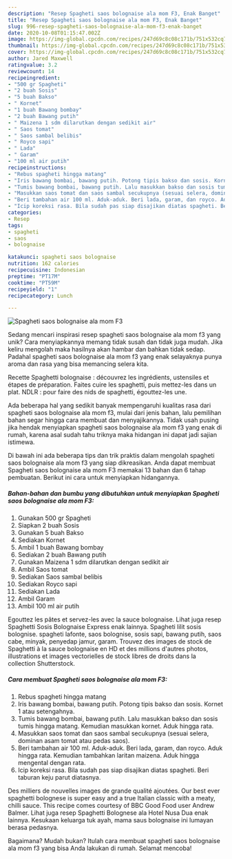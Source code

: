 ```yaml
---
description: "Resep Spagheti saos bolognaise ala mom F3, Enak Banget"
title: "Resep Spagheti saos bolognaise ala mom F3, Enak Banget"
slug: 996-resep-spagheti-saos-bolognaise-ala-mom-f3-enak-banget
date: 2020-10-08T01:15:47.002Z
image: https://img-global.cpcdn.com/recipes/247d69c8c08c171b/751x532cq70/spagheti-saos-bolognaise-ala-mom-f3-foto-resep-utama.jpg
thumbnail: https://img-global.cpcdn.com/recipes/247d69c8c08c171b/751x532cq70/spagheti-saos-bolognaise-ala-mom-f3-foto-resep-utama.jpg
cover: https://img-global.cpcdn.com/recipes/247d69c8c08c171b/751x532cq70/spagheti-saos-bolognaise-ala-mom-f3-foto-resep-utama.jpg
author: Jared Maxwell
ratingvalue: 3.2
reviewcount: 14
recipeingredient:
- "500 gr Spagheti"
- "2 buah Sosis"
- "5 buah Bakso"
- " Kornet"
- "1 buah Bawang bombay"
- "2 buah Bawang putih"
- " Maizena 1 sdm dilarutkan dengan sedikit air"
- " Saos tomat"
- " Saos sambal belibis"
- " Royco sapi"
- " Lada"
- " Garam"
- "100 ml air putih"
recipeinstructions:
- "Rebus spagheti hingga matang"
- "Iris bawang bombai, bawang putih. Potong tipis bakso dan sosis. Kornet 1 atau setengahnya."
- "Tumis bawang bombai, bawang putih. Lalu masukkan bakso dan sosis tumis hingga matang. Kemudian masukkan kornet. Aduk hingga rata."
- "Masukkan saos tomat dan saos sambal secukupnya (sesuai selera, dominan asam tomat atau pedas saos)."
- "Beri tambahan air 100 ml. Aduk-aduk. Beri lada, garam, dan royco. Aduk hingga rata. Kemudian tambahkan laritan maizena. Aduk hingga mengental dengan rata."
- "Icip koreksi rasa. Bila sudah pas siap disajikan diatas spagheti. Beri taburan keju parut diatasnya."
categories:
- Resep
tags:
- spagheti
- saos
- bolognaise

katakunci: spagheti saos bolognaise 
nutrition: 162 calories
recipecuisine: Indonesian
preptime: "PT17M"
cooktime: "PT59M"
recipeyield: "1"
recipecategory: Lunch

---
```



![Spagheti saos bolognaise ala mom F3](https://img-global.cpcdn.com/recipes/247d69c8c08c171b/751x532cq70/spagheti-saos-bolognaise-ala-mom-f3-foto-resep-utama.jpg)

Sedang mencari inspirasi resep spagheti saos bolognaise ala mom f3 yang unik? Cara menyiapkannya memang tidak susah dan tidak juga mudah. Jika keliru mengolah maka hasilnya akan hambar dan bahkan tidak sedap. Padahal spagheti saos bolognaise ala mom f3 yang enak selayaknya punya aroma dan rasa yang bisa memancing selera kita.

Recette Spaghetti bolognaise : découvrez les ingrédients, ustensiles et étapes de préparation. Faites cuire les spaghetti, puis mettez-les dans un plat. NDLR : pour faire des nids de spaghetti, égouttez-les une.

Ada beberapa hal yang sedikit banyak mempengaruhi kualitas rasa dari spagheti saos bolognaise ala mom f3, mulai dari jenis bahan, lalu pemilihan bahan segar hingga cara membuat dan menyajikannya. Tidak usah pusing jika hendak menyiapkan spagheti saos bolognaise ala mom f3 yang enak di rumah, karena asal sudah tahu triknya maka hidangan ini dapat jadi sajian istimewa.


Di bawah ini ada beberapa tips dan trik praktis dalam mengolah spagheti saos bolognaise ala mom f3 yang siap dikreasikan. Anda dapat membuat Spagheti saos bolognaise ala mom F3 memakai 13 bahan dan 6 tahap pembuatan. Berikut ini cara untuk menyiapkan hidangannya.

<!--inarticleads1-->

##### Bahan-bahan dan bumbu yang dibutuhkan untuk menyiapkan Spagheti saos bolognaise ala mom F3:

1. Gunakan 500 gr Spagheti
1. Siapkan 2 buah Sosis
1. Gunakan 5 buah Bakso
1. Sediakan  Kornet
1. Ambil 1 buah Bawang bombay
1. Sediakan 2 buah Bawang putih
1. Gunakan  Maizena 1 sdm dilarutkan dengan sedikit air
1. Ambil  Saos tomat
1. Sediakan  Saos sambal belibis
1. Sediakan  Royco sapi
1. Sediakan  Lada
1. Ambil  Garam
1. Ambil 100 ml air putih


Egouttez les pâtes et servez-les avec la sauce bolognaise. Lihat juga resep Spaghetti Sosis Bolognaise Express enak lainnya. Spagheti lilit sosis bolognise. spagheti lafonte, saos bolognise, sosis sapi, bawang putih, saos cabe, minyak, penyedap jamur, garam. Trouvez des images de stock de Spaghetti à la sauce bolognaise en HD et des millions d&#39;autres photos, illustrations et images vectorielles de stock libres de droits dans la collection Shutterstock. 

<!--inarticleads2-->

##### Cara membuat Spagheti saos bolognaise ala mom F3:

1. Rebus spagheti hingga matang
1. Iris bawang bombai, bawang putih. Potong tipis bakso dan sosis. Kornet 1 atau setengahnya.
1. Tumis bawang bombai, bawang putih. Lalu masukkan bakso dan sosis tumis hingga matang. Kemudian masukkan kornet. Aduk hingga rata.
1. Masukkan saos tomat dan saos sambal secukupnya (sesuai selera, dominan asam tomat atau pedas saos).
1. Beri tambahan air 100 ml. Aduk-aduk. Beri lada, garam, dan royco. Aduk hingga rata. Kemudian tambahkan laritan maizena. Aduk hingga mengental dengan rata.
1. Icip koreksi rasa. Bila sudah pas siap disajikan diatas spagheti. Beri taburan keju parut diatasnya.


Des milliers de nouvelles images de grande qualité ajoutées. Our best ever spaghetti bolognese is super easy and a true Italian classic with a meaty, chilli sauce. This recipe comes courtesy of BBC Good Food user Andrew Balmer. Lihat juga resep Spaghetti Bolognese ala Hotel Nusa Dua enak lainnya. Kesukaan keluarga tuk ayah, mama saus bolognaise ini lumayan berasa pedasnya. 

Bagaimana? Mudah bukan? Itulah cara membuat spagheti saos bolognaise ala mom f3 yang bisa Anda lakukan di rumah. Selamat mencoba!
